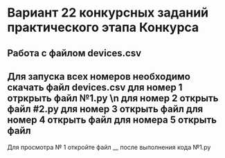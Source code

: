 # Вариант 22 конкурсных заданий практического этапа Конкурса
Работа с файлом devices.csv
----
Для запуска всех номеров необходимо скачать файл devices.csv
для номер 1 отркрыть файл №1.py \n
для номер 2 открыть файл #2.py
для номер 3 открыть файл
для номер 4 открыть файл
для номера 5 открыть файл 
----
Для просмотра № 1 откройте файл __ после выполнения кода №1.py
